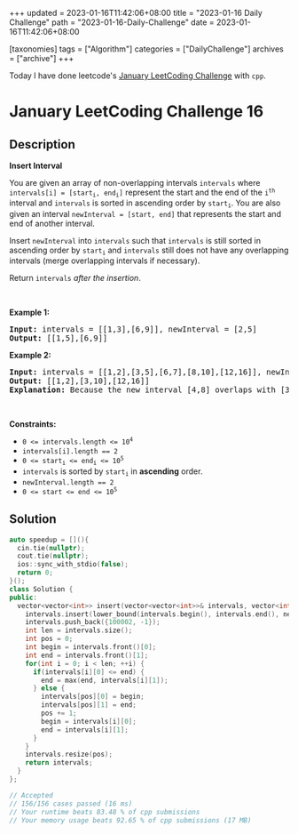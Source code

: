 +++
updated = 2023-01-16T11:42:06+08:00
title = "2023-01-16 Daily Challenge"
path = "2023-01-16-Daily-Challenge"
date = 2023-01-16T11:42:06+08:00

[taxonomies]
tags = ["Algorithm"]
categories = ["DailyChallenge"]
archives = ["archive"]
+++

Today I have done leetcode's [January LeetCoding Challenge](https://leetcode.com/problems/insert-interval/) with `cpp`.

<!-- more -->

# January LeetCoding Challenge 16

## Description

**Insert Interval**

<p>You are given an array of non-overlapping intervals <code>intervals</code> where <code>intervals[i] = [start<sub>i</sub>, end<sub>i</sub>]</code> represent the start and the end of the <code>i<sup>th</sup></code> interval and <code>intervals</code> is sorted in ascending order by <code>start<sub>i</sub></code>. You are also given an interval <code>newInterval = [start, end]</code> that represents the start and end of another interval.</p>

<p>Insert <code>newInterval</code> into <code>intervals</code> such that <code>intervals</code> is still sorted in ascending order by <code>start<sub>i</sub></code> and <code>intervals</code> still does not have any overlapping intervals (merge overlapping intervals if necessary).</p>

<p>Return <code>intervals</code><em> after the insertion</em>.</p>

<p>&nbsp;</p>
<p><strong class="example">Example 1:</strong></p>

<pre>
<strong>Input:</strong> intervals = [[1,3],[6,9]], newInterval = [2,5]
<strong>Output:</strong> [[1,5],[6,9]]
</pre>

<p><strong class="example">Example 2:</strong></p>

<pre>
<strong>Input:</strong> intervals = [[1,2],[3,5],[6,7],[8,10],[12,16]], newInterval = [4,8]
<strong>Output:</strong> [[1,2],[3,10],[12,16]]
<strong>Explanation:</strong> Because the new interval [4,8] overlaps with [3,5],[6,7],[8,10].
</pre>

<p>&nbsp;</p>
<p><strong>Constraints:</strong></p>

<ul>
	<li><code>0 &lt;= intervals.length &lt;= 10<sup>4</sup></code></li>
	<li><code>intervals[i].length == 2</code></li>
	<li><code>0 &lt;= start<sub>i</sub> &lt;= end<sub>i</sub> &lt;= 10<sup>5</sup></code></li>
	<li><code>intervals</code> is sorted by <code>start<sub>i</sub></code> in <strong>ascending</strong> order.</li>
	<li><code>newInterval.length == 2</code></li>
	<li><code>0 &lt;= start &lt;= end &lt;= 10<sup>5</sup></code></li>
</ul>


## Solution

``` cpp
auto speedup = [](){
  cin.tie(nullptr);
  cout.tie(nullptr);
  ios::sync_with_stdio(false);
  return 0;
}();
class Solution {
public:
  vector<vector<int>> insert(vector<vector<int>>& intervals, vector<int>& newInterval) {
    intervals.insert(lower_bound(intervals.begin(), intervals.end(), newInterval), newInterval);
    intervals.push_back({100002, -1});
    int len = intervals.size();
    int pos = 0;
    int begin = intervals.front()[0];
    int end = intervals.front()[1];
    for(int i = 0; i < len; ++i) {
      if(intervals[i][0] <= end) {
        end = max(end, intervals[i][1]);
      } else {
        intervals[pos][0] = begin;
        intervals[pos][1] = end;
        pos += 1;
        begin = intervals[i][0];
        end = intervals[i][1];
      }
    }
    intervals.resize(pos);
    return intervals;
  }
};

// Accepted
// 156/156 cases passed (16 ms)
// Your runtime beats 83.48 % of cpp submissions
// Your memory usage beats 92.65 % of cpp submissions (17 MB)
```
